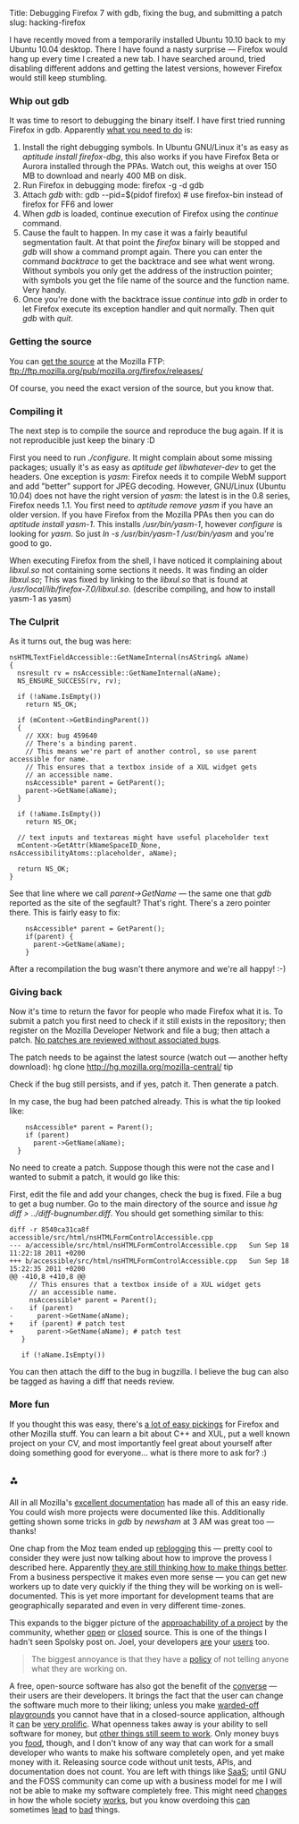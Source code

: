 Title: Debugging Firefox 7 with gdb, fixing the bug, and submitting a patch
slug: hacking-firefox

<markdown>
I have recently moved from a temporarily installed Ubuntu 10.10 back to my Ubuntu 10.04 desktop. There I have found a nasty surprise — Firefox would hang up every time I created a new tab. I have searched around, tried disabling different addons and getting the latest versions, however Firefox would still keep stumbling.

### Whip out gdb
It was time to resort to debugging the binary itself. I have first tried running Firefox in gdb. Apparently [what you need to do](http://kb.mozillazine.org/Getting_a_stacktrace_with_gdb) is:

1. Install the right debugging symbols. In Ubuntu GNU/Linux it's as easy as *aptitude install firefox-dbg*, this also works if you have Firefox Beta or Aurora installed through the PPAs. Watch out, this weighs at over 150 MB to download and nearly 400 MB on disk.
1. Run Firefox in debugging mode:
	firefox -g -d gdb
1. Attach *gdb* with:
	gdb --pid=$(pidof firefox) # use firefox-bin instead of firefox for FF6 and lower
1. When *gdb* is loaded, continue execution of Firefox using the *continue* command.
1. Cause the fault to happen. In my case it was a fairly beautiful segmentation fault. At that point the *firefox* binary will be stopped and *gdb* will show a command prompt again. There you can enter the command *backtrace* to get the backtrace and see what went wrong. Without symbols you only get the address of the instruction pointer; with symbols you get the file name of the source and the function name. Very handy.
1. Once you're done with the backtrace issue *continue* into *gdb* in order to let Firefox execute its exception handler and quit normally. Then quit *gdb* with *quit*.

### Getting the source
You can [get the source](https://developer.mozilla.org/en/Download_Mozilla_Source_Code) at the Mozilla FTP:
	ftp://ftp.mozilla.org/pub/mozilla.org/firefox/releases/

Of course, you need the exact version of the source, but you know that.

### Compiling it
The next step is to compile the source and reproduce the bug again. If it is not reproducible just keep the binary :D

First you need to run *./configure*. It might complain about some missing packages; usually it's as easy as *aptitude get libwhatever-dev* to get the headers. One exception is *yasm*: Firefox needs it to compile WebM support and add "better" support for JPEG decoding. However, GNU/Linux (Ubuntu 10.04) does not have the right version of *yasm*: the latest is in the 0.8 series, Firefox needs 1.1. You first need to *aptitude remove yasm* if you have an older version. If you have Firefox from the Mozilla PPAs then you can do *aptitude install yasm-1*. This installs */usr/bin/yasm-1*, however *configure* is looking for *yasm*. So just *ln -s /usr/bin/yasm-1 /usr/bin/yasm* and you're good to go.

When executing Firefox from the shell, I have noticed it complaining about *libxul.so* not containing some sections it needs. It was finding an older *libxul.so*; This was fixed by linking to the *libxul.so* that is found at */usr/local/lib/firefox-7.0/libxul.so*.
(describe compiling, and how to install yasm-1 as yasm)

### The Culprit
As it turns out, the bug was here:

	nsHTMLTextFieldAccessible::GetNameInternal(nsAString& aName)
	{
	  nsresult rv = nsAccessible::GetNameInternal(aName);
	  NS_ENSURE_SUCCESS(rv, rv);

	  if (!aName.IsEmpty())
	    return NS_OK;

	  if (mContent->GetBindingParent())
	  {
	    // XXX: bug 459640
	    // There's a binding parent.
	    // This means we're part of another control, so use parent accessible for name.
	    // This ensures that a textbox inside of a XUL widget gets
	    // an accessible name.
	    nsAccessible* parent = GetParent();
	    parent->GetName(aName);
	  }

	  if (!aName.IsEmpty())
	    return NS_OK;

	  // text inputs and textareas might have useful placeholder text
	  mContent->GetAttr(kNameSpaceID_None, nsAccessibilityAtoms::placeholder, aName);

	  return NS_OK;
	}

See that line where we call *parent->GetName* — the same one that *gdb* reported as the site of the segfault? That's right. There's a zero pointer there. This is fairly easy to fix:

	    nsAccessible* parent = GetParent();
	    if(parent) {
	      parent->GetName(aName);
	    }

After a recompilation the bug wasn't there anymore and we're all happy! :-)

### Giving back
Now it's time to return the favor for people who made Firefox what it is. To submit a patch you first need to check if it still exists in the repository; then register on the Mozilla Developer Network and file a bug; then attach a patch. [No patches are reviewed without associated bugs](https://developer.mozilla.org/en/Hacking_Mozilla).

The patch needs to be against the latest source (watch out — another hefty download):
	hg clone http://hg.mozilla.org/mozilla-central/ tip

Check if the bug still persists, and if yes, patch it. Then generate a patch.

In my case, the bug had been patched already. This is what the tip looked like:

	    nsAccessible* parent = Parent();
	    if (parent)
	      parent->GetName(aName);
	  }

No need to create a patch. Suppose though this were not the case and I wanted to submit a patch, it would go like this:

First, edit the file and add your changes, check the bug is fixed. File a bug to get a bug number. Go to the main directory of the source and issue *hg diff > ../diff-bugnumber.diff*. You should get something similar to this:

	diff -r 8540ca31ca8f accessible/src/html/nsHTMLFormControlAccessible.cpp
	--- a/accessible/src/html/nsHTMLFormControlAccessible.cpp	Sun Sep 18 11:22:18 2011 +0200
	+++ b/accessible/src/html/nsHTMLFormControlAccessible.cpp	Sun Sep 18 15:22:35 2011 +0200
	@@ -410,8 +410,8 @@
	     // This ensures that a textbox inside of a XUL widget gets
	     // an accessible name.
	     nsAccessible* parent = Parent();
	-    if (parent)
	-      parent->GetName(aName);
	+    if (parent) # patch test
	+      parent->GetName(aName); # patch test
	   }
	 
	   if (!aName.IsEmpty())

You can then attach the diff to the bug in bugzilla. I believe the bug can also be tagged as having a diff that needs review.

### More fun
If you thought this was easy, there's [a lot of easy pickings](https://bugzilla.mozilla.org/buglist.cgi?quicksearch=[good%20first%20bug&list_id=1316913) for Firefox and other Mozilla stuff. You can learn a bit about C++ and XUL, put a well known project on your CV, and most importantly feel great about yourself after doing something good for everyone... what is there more to ask for? :)

## ⁂
All in all Mozilla's [excellent documentation](https://developer.mozilla.org/) has made all of this an easy ride. You could wish more projects were documented like this. Additionally getting shown some tricks in *gdb* by *newsham* at 3 AM was great too — thanks!

One chap from the Moz team ended up [reblogging](http://blog.mozilla.com/dolske/2011/09/18/speaking-of-community/) this — pretty cool to consider they were just now talking about how to improve the provess I described here. Apparently [they are still thinking how to make things better](https://bugzilla.mozilla.org/show_bug.cgi?id=686998). From a business perspective it makes even more sense — you can get new workers up to date very quickly if the thing they will be working on is well-documented. This is yet more important for development teams that are geographically separated and even in very different time-zones.

This expands to the bigger picture of the [approachability of a project](http://blog.mozilla.com/dolske/2011/09/06/community-participation/) by the community, whether [open](http://cheater.posterous.com/automating-e2fsck) or [closed](http://notch.tumblr.com/post/9896830082/you-know-whats-fun) source. This is one of the things I hadn't seen Spolsky post on. Joel, your developers [are](http://www.joelonsoftware.com/items/2011/05/26.html) your [users](http://http://www.joelonsoftware.com/articles/BuildingCommunitieswithSo.html) too.

> The biggest annoyance is that they have a [policy](http://stackoverflow.com/questions/14293/are-there-any-unhappy-users-of-fogbugz/545990#545990) of not telling anyone what they are working on.

A free, open-source software has also got the benefit of the [converse](http://en.wikipedia.org/wiki/Contraposition) — their users are their developers. It brings the fact that the user can change the software much more to their liking; unless you make [warded-off](http://en.wikipedia.org/wiki/Application_programming_interface) [playgrounds](http://en.wikipedia.org/wiki/Plug-in_%28computing%29) you cannot have that in a closed-source application, although it [can](http://en.wikipedia.org/wiki/Virtual_Studio_Technology) be [very prolific](http://www.kvraudio.com/get.php?mode=results&st=adv&soft%5B%5D=i&soft%5B%5D=e&soft%5B%5D=h&soft%5B%5D=d&soft%5B%5D=w&type%5B%5D=0&f%5B%5D=0&f%5B%5D=au&f%5B%5D=dx&f%5B%5D=ladspa&f%5B%5D=rtas&f%5B%5D=vst&linux=1&osx=1&win=1&free=1&com=1&un=1&sf=0&receptor=&de=0&sort=3&rpp=100). What openness takes away is your ability to sell software for money, but [other things still seem to work](http://www.ecademy.com/node.php?id=164554). Only money buys you [food](http://www.fogcreek.com/fogbugz/), though, and I don't know of any way that can work for a small developer who wants to make his software completely open, and yet make money with it. Releasing source code without unit tests, APIs, and documentation does not count. You are left with things like [SaaS](http://www.gnu.org/philosophy/who-does-that-server-really-serve.html); until GNU and the FOSS community can come up with a business model for me I will not be able to make my software completely free. This might need [changes](http://chomsky.info/articles/20110824.htm) in how the whole society [works](http://en.wikipedia.org/wiki/Ubuntu_%28philosophy%29), but you know overdoing this [can](http://en.wikipedia.org/wiki/Vladimir_Lenin) sometimes [lead](http://en.wikipedia.org/wiki/Vyacheslav_Molotov) to [bad](http://en.wikipedia.org/wiki/Joseph_Stalin) things.

</markdown>
